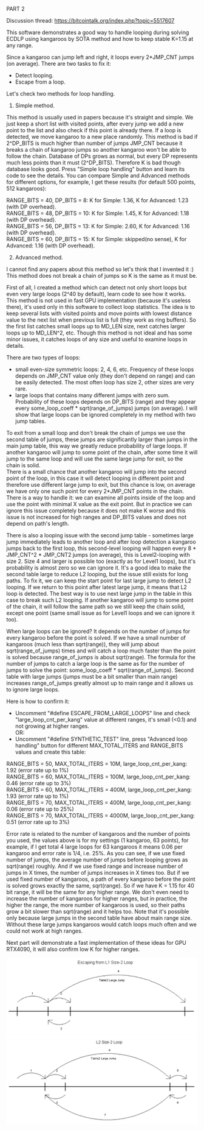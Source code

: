 PART 2

Discussion thread: https://bitcointalk.org/index.php?topic=5517607

This software demonstrates a good way to handle looping during solving ECDLP using kangaroos by SOTA method and how to keep stable K=1.15 at any range.

Since a kangaroo can jump left and right, it loops every 2*JMP_CNT jumps (on average). 
There are two tasks to fix it:
- Detect looping.
- Escape from a loop.

Let's check two methods for loop handling.

1. Simple method.

This method is usually used in papers because it's straight and simple.
We just keep a short list with visited points, after every jump we add a new point to the list and also check if this point is already there.
If a loop is detected, we move kangaroo to a new place randomly.
This method is bad if 2^DP_BITS is much higher than number of jumps JMP_CNT because it breaks a chain of kangaroo jumps so another kangaroo won't be able to follow the chain. 
Database of DPs grows as normal, but every DP represents much less points than it must (2^DP_BITS).
Therefore K is bad though database looks good. 
Press "Simple loop handling" button and learn its code to see the details. 
You can compare Simple and Advanced methods for different options, for example, I get these results (for default 500 points, 512 kangaroos):

RANGE_BITS = 40, DP_BITS = 8: K for Simple: 1.36, K for Advanced: 1.23 (with DP overhead).<br>
RANGE_BITS = 48, DP_BITS = 10: K for Simple: 1.45, K for Advanced: 1.18 (with DP overhead).<br>
RANGE_BITS = 56, DP_BITS = 13: K for Simple: 2.60, K for Advanced: 1.16 (with DP overhead).<br>
RANGE_BITS = 60, DP_BITS = 15: K for Simple: skipped(no sense), K for Advanced: 1.16 (with DP overhead).<br>

2. Advanced method.

I cannot find any papers about this method so let's think that I invented it :)
This method does not break a chain of jumps so K is the same as it must be.

First of all, I created a method which can detect not only short loops but even very large loops (2^40 by default), learn code to see how it works. 
This method is not used in fast GPU implementation (because it's useless there), it's used only in this software to collect loop statistics. 
The idea is to keep several lists with visited points and move points with lowest distance value to the next list when previous list is full (they work as ring buffers). 
So the first list catches small loops up to MD_LEN size, next catches larger loops up to MD_LEN^2, etc.
Though this method is not ideal and has some minor issues, it catches loops of any size and useful to examine loops in details. 

There are two types of loops:
- small even-size symmetric loops: 2, 4, 6, etc. Frequency of these loops depends on JMP_CNT value only (they don't depend on range) and can be easily detected. 
  The most often loop has size 2, other sizes are very rare. 
- large loops that contains many different jumps with zero sum. Probability of these loops depends on DP_BITS (range) and they appear every some_loop_coeff * sqrt(range_of_jumps) jumps (on average).
I will show that large loops can be ignored completely in my method with two jump tables.

To exit from a small loop and don't break the chain of jumps we use the second table of jumps, these jumps are significantly larger than jumps in the main jump table, 
this way we greatly reduce probability of large loops. 
If another kangaroo will jump to some point of the chain, after some time it will jump to the same loop and will use the same large jump for exit, so the chain is solid.  
There is a small chance that another kangaroo will jump into the second point of the loop, in this case it will detect looping in different point and therefore 
use different large jump to exit, but this chance is low, on average we have only one such point for every 2*JMP_CNT points in the chain. 
There is a way to handle it: we can examine all points inside of the loop and use the point with minimal X value as the exit point. 
But in practice we can ignore this issue completely because it does not make K worse and this issue is not increased for high ranges and DP_BITS values and does not depend on path's length. 

There is also a looping issue with the second jump table - sometimes large jump immediately leads to another loop and after loop detection a kangaroo 
jumps back to the first loop, this second-level looping will happen every 8 * JMP_CNT^2 * JMP_CNT2 jumps (on average), this is Level2-looping with size 2. 
Size 4 and larger is possible too (exactly as for Level1 loops), but it's probability is almost zero so we can ignore it. 
It's a good idea to make the second table large to reduce L2 looping, but the issue still exists for long paths. 
To fix it, we can keep the start point for last large jump to detect L2 looping. If we return to this point after latest large jump, it means that L2 loop is detected. 
The best way is to use next large jump in the table in this case to break such L2 looping.
If another kangaroo will jump to some point of the chain, it will follow the same path so we still keep the chain solid, except one point (same small issue as for Level1 loops and we can ignore it too).

When large loops can be ignored?
It depends on the number of jumps for every kangaroo before the point is solved. 
If we have a small number of kangaroos (much less than sqrt(range)), they will jump about sqrt(range_of_jumps) times and will catch a loop much faster than the point is solved because range_of_jumps is about sqrt(range). 
The formula for the number of jumps to catch a large loop is the same as for the number of jumps to solve the point: some_loop_coeff * sqrt(range_of_jumps).
Second table with large jumps (jumps must be a bit smaller than main range) increases range_of_jumps greatly almost up to main range and it allows us to ignore large loops.

Here is how to confirm it:
- Uncomment "#define ESCAPE_FROM_LARGE_LOOPS" line and check "large_loop_cnt_per_kang" value at different ranges, it's small (<0.1) and not growing at higher ranges.<br>
OR:
- Uncomment "#define SYNTHETIC_TEST" line, press "Advanced loop handling" button for different MAX_TOTAL_ITERS and RANGE_BITS values and create this table:

RANGE_BITS = 50, MAX_TOTAL_ITERS = 10M, large_loop_cnt_per_kang: 1.92 (error rate up to 1%)<br>
RANGE_BITS = 60, MAX_TOTAL_ITERS = 100M, large_loop_cnt_per_kang: 0.46 (error rate up to 3%)<br>
RANGE_BITS = 60, MAX_TOTAL_ITERS = 400M, large_loop_cnt_per_kang: 1.93 (error rate up to 1%)<br>
RANGE_BITS = 70, MAX_TOTAL_ITERS = 400M, large_loop_cnt_per_kang: 0.06 (error rate up to 25%)<br>
RANGE_BITS = 70, MAX_TOTAL_ITERS = 4000M, large_loop_cnt_per_kang: 0.51 (error rate up to 3%)<br>

Error rate is related to the number of kangaroos and the number of points you used, the values above is for my settings (1 kangaroo, 63 points), 
for example, if I get total 4 large loops for 63 kangaroos it means 0.06 per kangaroo and error rate is 1/4, i.e. 25%. 
As you can see, if we use fixed number of jumps, the average number of jumps before looping grows as sqrt(range) roughly.
And if we use fixed range and increase number of jumps in X times, the number of jumps increases in X times too.
But if we used fixed number of kangaroos, a path of every kangaroo before the point is solved grows exactly the same, sqrt(range). 
So if we have K = 1.15 for 40 bit range, it will be the same for any higher range. 
We don't even need to increase the number of kangaroos for higher ranges, but in practice, the higher the range, the more number of kangaroos is used, 
so their paths grow a bit slower than sqrt(range) and it helps too. 
Note that it's possible only because large jumps in the second table have about main range size. 
Without these large jumps kangaroos would catch loops much often and we could not work at high ranges. 

Next part will demonstrate a fast implementation of these ideas for GPU RTX4090, it will also confirm low K for higher ranges. 

![escaping from loop](diagram.png)
<br>
![L2 loop](diagram2.png)
